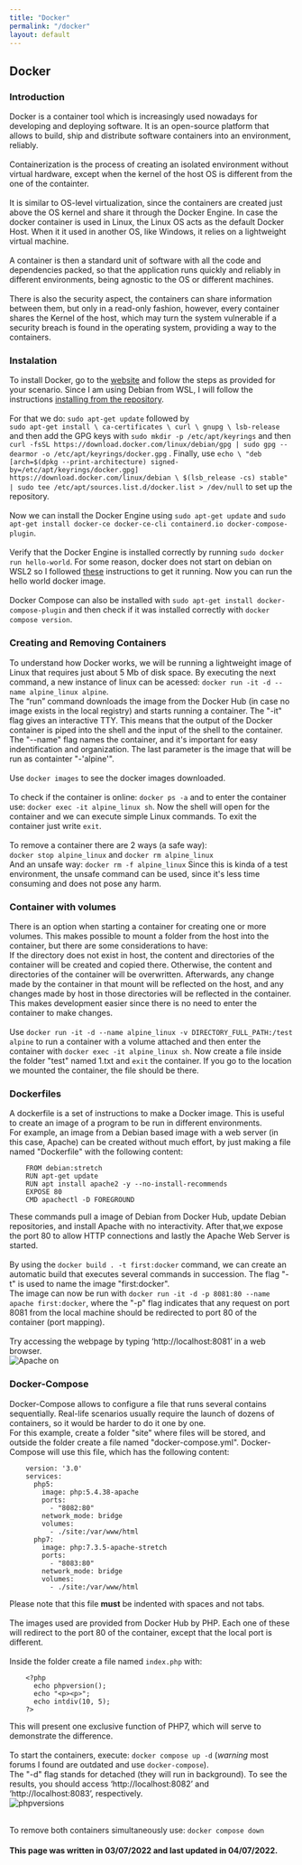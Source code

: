 ```yaml
---
title: "Docker"
permalink: "/docker"
layout: default
---
```



## Docker

### Introduction

Docker is a container tool which is increasingly used nowadays for developing and deploying software. It is an open-source platform that allows to build, ship and distribute software containers into an environment, reliably.  
\
Containerization is the process of creating an isolated environment without virtual hardware, except when the kernel of the host OS is different from the one of the containter.  
\
It is similar to OS-level virtualization, since the containers are created just above the OS kernel and share it through the Docker Engine. In case the docker container is used in Linux, the Linux OS acts as the default Docker Host. When it it used in another OS, like Windows, it relies on a lightweight virtual machine.  
\
A container is then a standard unit of software with all the code and dependencies packed, so that the application runs quickly and reliably in different environments, being agnostic to the OS or different machines.  
\
There is also the security aspect, the containers can share information between them, but only in a read-only fashion, however, every container shares the Kernel of the host, which may turn the system vulnerable if a security breach is found in the operating system, providing a way to the containers.

### Instalation

To install Docker, go to the [website](https://docs.docker.com/get-docker/) and follow the steps as provided for your scenario. Since I am using Debian from WSL, I will follow the instructions [installing from the repository](https://docs.docker.com/engine/install/debian/#install-using-the-repository).  
\
For that we do: `sudo apt-get update` followed by  
`sudo apt-get install \
    ca-certificates \
    curl \
    gnupg \
    lsb-release` and then add the GPG keys with `sudo mkdir -p /etc/apt/keyrings` and then `curl -fsSL https://download.docker.com/linux/debian/gpg | sudo gpg --dearmor -o /etc/apt/keyrings/docker.gpg` . Finally, use `echo \
  "deb [arch=$(dpkg --print-architecture) signed-by=/etc/apt/keyrings/docker.gpg] https://download.docker.com/linux/debian \
  $(lsb_release -cs) stable" | sudo tee /etc/apt/sources.list.d/docker.list > /dev/null` to set up the repository.  
  \
  Now we can install the Docker Engine using `sudo apt-get update` and `sudo apt-get install docker-ce docker-ce-cli containerd.io docker-compose-plugin`.  
\
Verify that the Docker Engine is installed correctly by running `sudo docker run hello-world`. For some reason, docker does not start on debian on WSL2 so I followed [these](https://github.com/microsoft/WSL/discussions/4872#discussioncomment-99164) instructions to get it running. Now you can run the hello world docker image.  
\
Docker Compose can also be installed with `sudo apt-get install docker-compose-plugin` and then check if it was installed correctly with `docker compose version`.

### Creating and Removing Containers

To understand how Docker works, we will be running a lightweight image of Linux that requires just about 5 Mb of disk space. By executing the next command, a new instance of linux can be acessed: `docker run -it -d --name alpine_linux alpine`.  
The “run” command downloads the image from the Docker Hub (in case no
image exists in the local registry) and starts running a container. The "-it" flag gives an interactive TTY. This means that the output of the Docker container is piped into the shell and the input of the shell to the container. The "--name" flag names the container, and it's important for easy indentification and organization. The last parameter is the image that will be run as containter "-'alpine'".  
\
Use `docker images` to see the docker images downloaded.  
\
To check if the container is online: `docker ps -a` and to enter the container use: `docker exec -it alpine_linux sh`. Now the shell will open for the container and we can execute simple Linux commands. To exit the container just write `exit`.  
\
To remove a container there are 2 ways (a safe way):  
`docker stop alpine_linux`  and `docker rm alpine_linux`  
And an unsafe way:
`docker rm -f alpine_linux`
Since this is kinda of a test environment, the unsafe command can be used, since it's less time consuming and does not pose any harm.

### Container with volumes

There is an option when starting a container for creating one or more volumes. This makes possible to mount a folder from the host into the container, but there are some considerations to have:  
If the directory does not exist in host, the content and directories of the container will be created and copied there. Otherwise, the content and directories of the container will be overwritten. Afterwards, any change made by the container in that mount will be reflected on the host, and any changes made by host in those directories will be reflected in the container. This makes development easier since there is no need to enter the container to make changes.  
\
Use `docker run -it -d --name alpine_linux -v DIRECTORY_FULL_PATH:/test alpine` to run a container with a volume attached and then enter the container with `docker exec -it alpine_linux sh`. Now create a file inside the folder "test" named 1.txt and `exit` the container. If you go to the location we mounted the container, the file should be there.  

### Dockerfiles

A dockerfile is a set of instructions to make a Docker image. This is useful to create an image of a program to be run in different environments.  
For example, an image from a Debian based image with a web server (in this case, Apache) can be created without much effort, by just making a file named "Dockerfile" with the following content:

        FROM debian:stretch
        RUN apt-get update
        RUN apt install apache2 -y --no-install-recommends
        EXPOSE 80 
        CMD apachectl -D FOREGROUND
        
These commands pull a image of Debian from Docker Hub, update Debian repositories, and install Apache with no interactivity. After that,we expose the port 80 to allow HTTP connections and lastly the Apache Web Server is started.  
\
By using the `docker build . -t first:docker` command, we can create an automatic build that executes several commands in succession. The flag "-t" is used to name the image "first:docker".  
The image can now be run with `docker run -it -d -p 8081:80 --name apache first:docker`, where the "-p" flag indicates that any request on port 8081 from the local machine should be redirected to port 80 of the container (port mapping).  
\
Try accessing the webpage by typing ‘http://localhost:8081’ in a web browser.  
![Apache on ](https://user-images.githubusercontent.com/105322822/177061977-d0034c36-b2d1-47d4-bd86-dae7af88cba7.png)

### Docker-Compose

Docker-Compose allows to configure a file that runs several contains sequentially. Real-life scenarios usually require the launch of dozens of containers, so it would be harder to do it one by one.  
For this example, create a folder "site" where files will be stored, and outside the folder create a file named "docker-compose.yml". Docker-Compose will use this file, which has the following content:

        version: '3.0' 
        services: 
          php5:
            image: php:5.4.38-apache 
            ports: 
              - "8082:80" 
            network_mode: bridge
            volumes:
              - ./site:/var/www/html
          php7:
            image: php:7.3.5-apache-stretch
            ports:
              - "8083:80"
            network_mode: bridge
            volumes:
              - ./site:/var/www/html
              
Please note that this file **must** be indented with spaces and not tabs.  
\
The images used are provided from Docker Hub by PHP. Each one of these will redirect to the port 80 of the container, except that the local port is different.  
\
Inside the folder create a file named `index.php` with:

        <?php
          echo phpversion();
          echo "<p><p>";
          echo intdiv(10, 5);
        ?>
        
This will present one exclusive function of PHP7, which will serve to demonstrate the difference.  
\
To start the containers, execute: `docker compose up -d` (*warning* most forums I found are outdated and use `docker-compose`).  
The "-d" flag stands for detached (they will run in background). To see the results, you should access ‘http://localhost:8082’ and ‘http://localhost:8083’, respectively.  
![phpversions](https://user-images.githubusercontent.com/105322822/177063521-5537451d-b355-458e-831b-6c6619b0594e.PNG)

\
To remove both containers simultaneously use: `docker compose down`

#### This page was written in 03/07/2022 and last updated in 04/07/2022.
